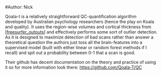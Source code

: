 #Author: Nick 

Qoala-t is a relatively straightforward QC-quantification algorithm developed by Australian psychology researchers (hence the play on Koala and quality). It uses the region-wise volumes and cortical thickness from [[freesurfer_outputs]] and effectively performs some sort of outlier detection. As it is designed to maximize detection of bad scans rather than answer a theoretical question the authors just toss all the brain-features into a supervised model (built with either linear or random forest methods if I recall) and spit out a probability between 0-1 that a scan is good. 

Their github has decent documentation on the theory and practice of using it so for more information look there: https://github.com/Qoala-T/QC

[//begin]: # "Autogenerated link references for markdown compatibility"
[freesurfer_outputs]: freesurfer_outputs "freesurfer_outputs"
[//end]: # "Autogenerated link references"